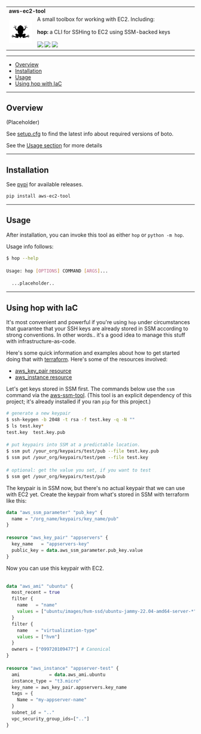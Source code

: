 <table width=100%>
  <tr>
    <td colspan=2><strong>
    aws-ec2-tool
      </strong>&nbsp;&nbsp;&nbsp;&nbsp;
    </td>
  </tr>
  <tr>
    <td width=15%><img src=https://raw.githubusercontent.com/Robot-Wranglers/aws-ec2-tool/master/img/icon.png style="width:150px"></td>
    <td>
        A small toolbox for working with EC2.  Including:<br/><br/>
          <strong>hop:</strong> a CLI for SSHing to EC2 using SSM-backed keys
    <br/><br/>
    <a href=https://pypi.python.org/pypi/aws-ec2-tool/><img src="https://img.shields.io/pypi/l/aws-ec2-tool.svg"></a>
    <a href=https://pypi.python.org/pypi/aws-ec2-tool/><img src="https://badge.fury.io/py/aws-ec2-tool.svg"></a>
    <a href="https://github.com/Robot-Wranglers/aws-ec2-tool/actions/workflows/python-test.yml"><img src="https://github.com/Robot-Wranglers/aws-ec2-tool/actions/workflows/python-test.yml/badge.svg"></a>
    </td>
  </tr>
</table>

---------------------------------------------------------------------------------

<div class="toc">
<ul>
<li><a href="#overview">Overview</a></li>
<li><a href="#installation">Installation</a></li>
<li><a href="#usage">Usage</a></li>
<li><a href="#using-hop-with-iac">Using hop with IaC</a></li>
</ul>
</div>


---------------------------------------------------------------------------------

## Overview

(Placeholder)

See [setup.cfg](setup.cfg) to find the latest info about required versions of boto.

See the [Usage section](#usage) for more details

---------------------------------------------------------------------------------

## Installation

See [pypi](https://pypi.org/project/aws-ec2-tool/) for available releases.

```bash
pip install aws-ec2-tool
```

---------------------------------------------------------------------------------

## Usage

After installation, you can invoke this tool as either `hop` or `python -m hop`.

Usage info follows:

```bash
$ hop --help

Usage: hop [OPTIONS] COMMAND [ARGS]...

  ...placeholder..
```

---------------------------------------------------------------------------------

## Using hop with IaC

It's most convenient and powerful if you're using `hop` under circumstances that guarantee that your SSH keys are already stored in SSM according to strong conventions.  In other words.. it's a good idea to manage this stuff with infrastructure-as-code.

Here's some quick information and examples about how to get started doing that with [terraform](http://terraform.io).  Here's some of the resources involved:

* [aws_key_pair resource](https://registry.terraform.io/providers/hashicorp/aws/latest/docs/resources/key_pair)
* [aws_instance resource](https://registry.terraform.io/providers/hashicorp/aws/latest/docs/resources/instance)

Let's get keys stored in SSM first.  The commands below use the `ssm` command via the [aws-ssm-tool](https://github.com/Robot-Wranglers/aws-ssm-tool).  (This tool is an explicit dependency of this project; it's already installed if you ran `pip` for this project.)

```bash
# generate a new keypair
$ ssh-keygen -b 2048 -t rsa -f test.key -q -N ""
$ ls test.key*
test.key  test.key.pub

# put keypairs into SSM at a predictable location.
$ ssm put /your_org/keypairs/test/pub --file test.key.pub
$ ssm put /your_org/keypairs/test/pem --file test.key

# optional: get the value you set, if you want to test
$ ssm get /your_org/keypairs/test/pub
```
The keypair is in SSM now, but there's no actual keypair that we can use with EC2 yet.  Create the keypair from what's stored in SSM with terraform like this:

```terraform
data "aws_ssm_parameter" "pub_key" {
  name = "/org_name/keypairs/key_name/pub"
}

resource "aws_key_pair" "appservers" {
  key_name   = "appservers-key"
  public_key = data.aws_ssm_parameter.pub_key.value
}
```

Now you can use this keypair with EC2.

```terraform

data "aws_ami" "ubuntu" {
  most_recent = true
  filter {
    name   = "name"
    values = ["ubuntu/images/hvm-ssd/ubuntu-jammy-22.04-amd64-server-*"]
  }
  filter {
    name   = "virtualization-type"
    values = ["hvm"]
  }
  owners = ["099720109477"] # Canonical
}

resource "aws_instance" "appserver-test" {
  ami           = data.aws_ami.ubuntu
  instance_type = "t3.micro"
  key_name = aws_key_pair.appservers.key_name
  tags = {
    Name = "my-appserver-name"
  }
  subnet_id = ".."
  vpc_security_group_ids=[".."]
}
```
